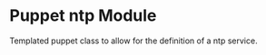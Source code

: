 Puppet ntp Module
===================

Templated puppet class to allow for the definition of a ntp service.
